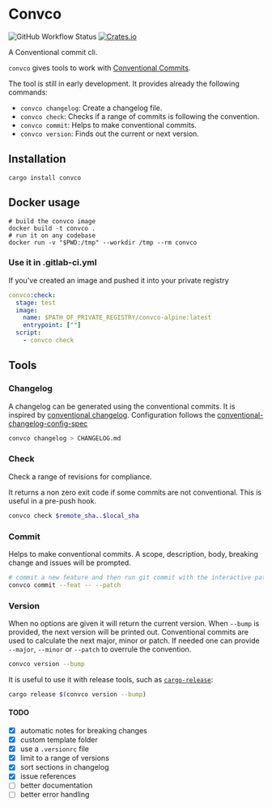 # Convco

![GitHub Workflow Status](https://img.shields.io/github/workflow/status/convco/convco/Build%20binary)
[![Crates.io](https://img.shields.io/crates/v/convco)](https://crates.io/crates/convco)

A Conventional commit cli.

`convco` gives tools to work with [Conventional Commits][1].

The tool is still in early development.
It provides already the following commands:

- `convco changelog`: Create a changelog file.
- `convco check`: Checks if a range of commits is following the convention.
- `convco commit`: Helps to make conventional commits.
- `convco version`: Finds out the current or next version.

## Installation

`cargo install convco`

## Docker usage

```shell script
# build the convco image
docker build -t convco .
# run it on any codebase
docker run -v "$PWD:/tmp" --workdir /tmp --rm convco
```

### Use it in .gitlab-ci.yml

If you've created an image and pushed it into your private registry

```yaml
convco:check:
  stage: test
  image:
    name: $PATH_OF_PRIVATE_REGISTRY/convco-alpine:latest
    entrypoint: [""]
  script:
    - convco check
```

## Tools

### Changelog

A changelog can be generated using the conventional commits.
It is inspired by [conventional changelog][2].
Configuration follows the [conventional-changelog-config-spec][3]

```sh
convco changelog > CHANGELOG.md
```

### Check

Check a range of revisions for compliance.

It returns a non zero exit code if some commits are not conventional.
This is useful in a pre-push hook.

```sh
convco check $remote_sha..$local_sha
```

### Commit

Helps to make conventional commits.
A scope, description, body, breaking change and issues will be prompted.

```sh
# commit a new feature and then run git commit with the interactive patch switch
convco commit --feat -- --patch
```

### Version

When no options are given it will return the current version.
When `--bump` is provided, the next version will be printed out.
Conventional commits are used to calculate the next major, minor or patch.
If needed one can provide `--major`, `--minor` or `--patch` to overrule the convention.

```sh
convco version --bump
```

It is useful to use it with release tools, such as [`cargo-release`](https://crates.io/crates/cargo-release):

```sh
cargo release $(convco version --bump)
```

#### TODO

- [x] automatic notes for breaking changes
- [x] custom template folder
- [x] use a `.versionrc` file
- [x] limit to a range of versions
- [x] sort sections in changelog
- [x] issue references
- [ ] better documentation
- [ ] better error handling

[1]: https://www.conventionalcommits.org/
[2]: https://github.com/conventional-changelog/conventional-changelog
[3]: https://github.com/conventional-changelog/conventional-changelog-config-spec/blob/master/versions/2.1.0/README.md
